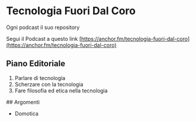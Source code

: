 # Tecnologia Fuori Dal Coro
Ogni podcast il suo repository

Segui il Podcast a questo link [https://anchor.fm/tecnologia-fuori-dal-coro](https://anchor.fm/tecnologia-fuori-dal-coro)

## Piano Editoriale

1. Parlare di tecnologia
2. Scherzare con la tecnologia
3. Fare filosofia ed etica nella tecnologia

## Argomenti
- Domotica
